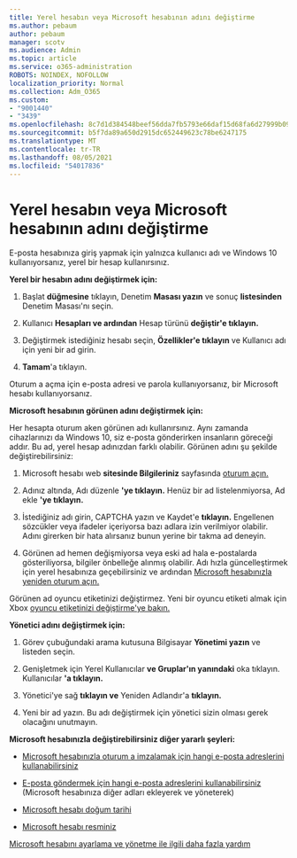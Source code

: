 ```yaml
---
title: Yerel hesabın veya Microsoft hesabının adını değiştirme
ms.author: pebaum
author: pebaum
manager: scotv
ms.audience: Admin
ms.topic: article
ms.service: o365-administration
ROBOTS: NOINDEX, NOFOLLOW
localization_priority: Normal
ms.collection: Adm_O365
ms.custom:
- "9001440"
- "3439"
ms.openlocfilehash: 8c7d1d384548beef56dda7fb5793e66daf15d68fa6d27999b09a6321579dfff6
ms.sourcegitcommit: b5f7da89a650d2915dc652449623c78be6247175
ms.translationtype: MT
ms.contentlocale: tr-TR
ms.lasthandoff: 08/05/2021
ms.locfileid: "54017836"
---
```

# <a name="change-the-name-of-a-local-account-or-a-microsoft-account"></a>Yerel hesabın veya Microsoft hesabının adını değiştirme

E-posta hesabınıza giriş yapmak için yalnızca kullanıcı adı ve Windows 10 kullanıyorsanız, yerel bir hesap kullanırsınız. 

**Yerel bir hesabın adını değiştirmek için:**

1. Başlat **düğmesine** tıklayın, Denetim **Masası yazın** ve sonuç **listesinden** Denetim Masası'nı seçin.

2. Kullanıcı **Hesapları ve ardından** Hesap türünü **değiştir'e tıklayın.**

3. Değiştirmek istediğiniz hesabı seçin, **Özellikler'e tıklayın** ve Kullanıcı adı için yeni bir ad girin.

4. **Tamam**'a tıklayın.

Oturum a açma için e-posta adresi ve parola kullanıyorsanız, bir Microsoft hesabı kullanıyorsanız.

**Microsoft hesabının görünen adını değiştirmek için:**

Her hesapta oturum aken görünen adı kullanırsınız. Aynı zamanda cihazlarınızı da Windows 10, siz e-posta gönderirken insanların göreceği addır. Bu ad, yerel hesap adınızdan farklı olabilir. Görünen adını şu şekilde değiştirebilirsiniz:

1. Microsoft hesabı web **sitesinde Bilgileriniz** sayfasında [oturum açın.](https://account.microsoft.com/)

2. Adınız altında, Adı düzenle **'ye tıklayın.** Henüz bir ad listelenmiyorsa, Ad ekle **'ye tıklayın.** 

3. İstediğiniz adı girin, CAPTCHA yazın ve Kaydet'e **tıklayın.** Engellenen sözcükler veya ifadeler içeriyorsa bazı adlara izin verilmiyor olabilir. Adını girerken bir hata alırsanız bunun yerine bir takma ad deneyin.

4. Görünen ad hemen değişmiyorsa veya eski ad hala e-postalarda gösteriliyorsa, bilgiler önbelleğe alınmış olabilir. Adı hızla güncelleştirmek için yerel hesabınıza geçebilirsiniz ve ardından [Microsoft hesabınızla yeniden oturum açın.](https://account.microsoft.com/)

Görünen ad oyuncu etiketinizi değiştirmez. Yeni bir oyuncu etiketi almak için Xbox [oyuncu etiketinizi değiştirme'ye bakın.](https://support.xbox.com/id-ID/account-management/change-xbox-live-gamertag)

**Yönetici adını değiştirmek için:**

1. Görev çubuğundaki arama kutusuna Bilgisayar **Yönetimi yazın** ve listeden seçin.

2. Genişletmek için Yerel Kullanıcılar **ve Gruplar'ın yanındaki** oka tıklayın. Kullanıcılar **'a tıklayın.**

3. Yönetici'ye sağ **tıklayın ve** Yeniden Adlandır'a **tıklayın.**

4. Yeni bir ad yazın. Bu adı değiştirmek için yönetici sizin olması gerek olacağını unutmayın.

**Microsoft hesabınızla değiştirebilirsiniz diğer yararlı şeyleri:**

- [Microsoft hesabınızla oturum a imzalamak için hangi e-posta adreslerini kullanabilirsiniz](https://support.microsoft.com/help/4026162)

- [E-posta göndermek için hangi e-posta adreslerini kullanabilirsiniz](https://support.microsoft.com/help/12407) (Microsoft hesabınıza diğer adları ekleyerek ve yöneterek)

- [Microsoft hesabı doğum tarihi](https://support.microsoft.com/help/12411)

- [Microsoft hesabı resminiz](https://support.microsoft.com/help/4026790)

[Microsoft hesabını ayarlama ve yönetme ile ilgili daha fazla yardım](https://support.microsoft.com/hub/4294457/microsoft-account-help#manage-account)
